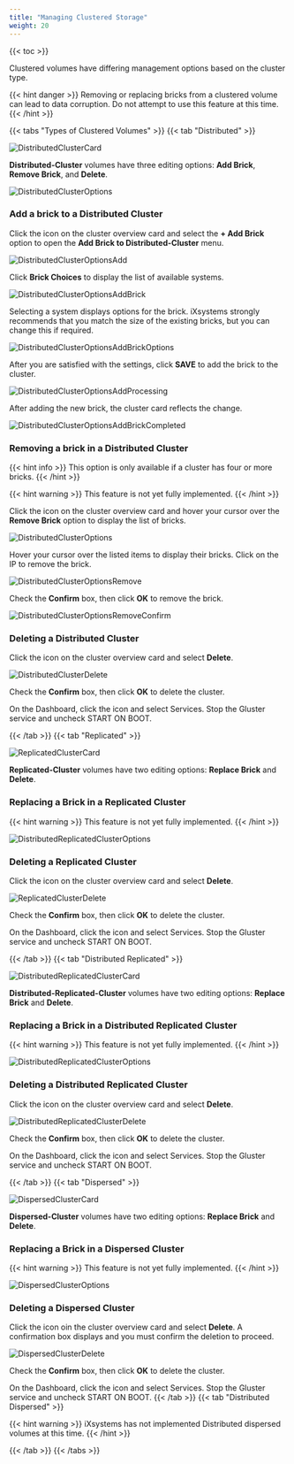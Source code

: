 ```yaml
---
title: "Managing Clustered Storage"
weight: 20
---
```


{{< toc >}}

Clustered volumes have differing management options based on the cluster type.

{{< hint danger >}}
Removing or replacing bricks from a clustered volume can lead to data corruption. Do not attempt to use this feature at this time. 
{{< /hint >}}

{{< tabs "Types of Clustered Volumes" >}}
{{< tab "Distributed" >}}

![DistributedClusterCard](/images/TrueCommand/2.0/DistributedClusterCard.png "DistributedClusterCard")

**Distributed-Cluster** volumes have three editing options: **Add Brick**, **Remove Brick**, and **Delete**.

![DistributedClusterOptions](/images/TrueCommand/2.0/DistributedClusterOptions.png "DistributedClusterOptions")

### Add a brick to a Distributed Cluster

Click the <i class="fa fa-ellipsis-v" aria-hidden="true" title="Options"></i> icon on the cluster overview card and select the **+ Add Brick** option to open the **Add Brick to Distributed-Cluster** menu.

![DistributedClusterOptionsAdd](/images/TrueCommand/2.0/DistributedClusterOptionsAdd.png "DistributedClusterOptionsAdd")

Click **Brick Choices** to display the list of available systems.

![DistributedClusterOptionsAddBrick](/images/TrueCommand/2.0/DistributedClusterOptionsAddBrick.png "DistributedClusterOptionsAddBrick")

Selecting a system displays options for the brick. iXsystems strongly recommends that you match the size of the existing bricks, but you can change this if required.

![DistributedClusterOptionsAddBrickOptions](/images/TrueCommand/2.0/DistributedClusterOptionsAddBrickOptions.png "DistributedClusterOptionsAddBrickOptions")

After you are satisfied with the settings, click **SAVE** to add the brick to the cluster.

![DistributedClusterOptionsAddProcessing](/images/TrueCommand/2.0/DistributedClusterOptionsAddProcessing.png "DistributedClusterOptionsAddProcessing")

After adding the new brick, the cluster card reflects the change.

![DistributedClusterOptionsAddBrickCompleted](/images/TrueCommand/2.0/DistributedClusterOptionsAddBrickCompleted.png "DistributedClusterOptionsAddBrickCompleted")

### Removing a brick in a Distributed Cluster

{{< hint info >}}
This option is only available if a cluster has four or more bricks.
{{< /hint >}}

{{< hint warning >}}
This feature is not yet fully implemented.
{{< /hint >}}

Click the <i class="fa fa-ellipsis-v" aria-hidden="true" title="Options"></i> icon on the cluster overview card and hover your cursor over the **Remove Brick** option to display the list of bricks.

![DistributedClusterOptions](/images/TrueCommand/2.0/DistributedClusterOptions.png "DistributedClusterOptions")

Hover your cursor over the listed items to display their bricks. Click on the IP to remove the brick.

![DistributedClusterOptionsRemove](/images/TrueCommand/2.0/DistributedClusterOptionsRemove.png "DistributedClusterOptionsRemove")

Check the **Confirm** box, then click **OK** to remove the brick.

![DistributedClusterOptionsRemoveConfirm](/images/TrueCommand/2.0/DistributedClusterOptionsRemoveConfirm.png "DistributedClusterOptionsRemoveConfirm")

### Deleting a Distributed Cluster

Click the <i class="fa fa-ellipsis-v" aria-hidden="true" title="Options"></i> icon on the cluster overview card and select **Delete**.

![DistributedClusterDelete](/images/TrueCommand/2.0/DistributedClusterDelete.png "DistributedClusterDelete")

Check the **Confirm** box, then click **OK** to delete the cluster.

On the Dashboard, click the <i class="fa fa-ellipsis-v" aria-hidden="true" title="Options"></i> icon and select Services. Stop the Gluster service and uncheck START ON BOOT.

{{< /tab >}}
{{< tab "Replicated" >}}

![ReplicatedClusterCard](/images/TrueCommand/2.0/ReplicatedClusterCard.png "ReplicatedClusterCard")

**Replicated-Cluster** volumes have two editing options: **Replace Brick** and **Delete**.

### Replacing a Brick in a Replicated Cluster

{{< hint warning >}}
This feature is not yet fully implemented.
{{< /hint >}}

![DistributedReplicatedClusterOptions](/images/TrueCommand/2.0/DistributedReplicatedClusterOptions.png "DistributedReplicatedClusterOptions")

### Deleting a Replicated Cluster

Click the <i class="fa fa-ellipsis-v" aria-hidden="true" title="Options"></i> icon on the cluster overview card and select **Delete**.

![ReplicatedClusterDelete](/images/TrueCommand/2.0/ReplicatedClusterDelete.png "ReplicatedClusterDelete")

Check the **Confirm** box, then click **OK** to delete the cluster.

On the Dashboard, click the <i class="fa fa-ellipsis-v" aria-hidden="true" title="Options"></i> icon and select Services. Stop the Gluster service and uncheck START ON BOOT.

{{< /tab >}}
{{< tab "Distributed Replicated" >}}

![DistributedReplicatedClusterCard](/images/TrueCommand/2.0/DistributedReplicatedClusterCard.png "DistributedReplicatedClusterCard")

**Distributed-Replicated-Cluster** volumes have two editing options: **Replace Brick** and **Delete**.

### Replacing a Brick in a Distributed Replicated Cluster

{{< hint warning >}}
This feature is not yet fully implemented.
{{< /hint >}}

![DistributedReplicatedClusterOptions](/images/TrueCommand/2.0/DistributedReplicatedClusterOptions.png "DistributedReplicatedClusterOptions")

### Deleting a Distributed Replicated Cluster

Click the <i class="fa fa-ellipsis-v" aria-hidden="true" title="Options"></i> icon on the cluster overview card and select **Delete**.

![DistributedReplicatedClusterDelete](/images/TrueCommand/2.0/DistributedReplicatedClusterDelete.png "DistributedReplicatedClusterDelete")

Check the **Confirm** box, then click **OK** to delete the cluster.

On the Dashboard, click the <i class="fa fa-ellipsis-v" aria-hidden="true" title="Options"></i> icon and select Services. Stop the Gluster service and uncheck START ON BOOT.

{{< /tab >}}
{{< tab "Dispersed" >}}

![DispersedClusterCard](/images/TrueCommand/2.0/DispersedClusterCard.png "DispersedClusterCard")

**Dispersed-Cluster** volumes have two editing options: **Replace Brick** and **Delete**.

### Replacing a Brick in a Dispersed Cluster

{{< hint warning >}}
This feature is not yet fully implemented.
{{< /hint >}}

![DispersedClusterOptions](/images/TrueCommand/2.0/DispersedClusterOptions.png "DispersedClusterOptions")

### Deleting a Dispersed Cluster

Click the <i class="fa fa-ellipsis-v" aria-hidden="true" title="Options"></i> icon oin the cluster overview card and select **Delete**. A confirmation box displays and you must confirm the deletion to proceed.

![DispersedClusterDelete](/images/TrueCommand/2.0/DispersedClusterDelete.png "DispersedClusterDelete")

Check the **Confirm** box, then click **OK** to delete the cluster.

On the Dashboard, click the <i class="fa fa-ellipsis-v" aria-hidden="true" title="Options"></i> icon and select Services. Stop the Gluster service and uncheck START ON BOOT.
{{< /tab >}}
{{< tab "Distributed Dispersed" >}}

{{< hint warning >}}
iXsystems has not implemented Distributed dispersed volumes at this time.
{{< /hint >}} 

{{< /tab >}}
{{< /tabs >}}
